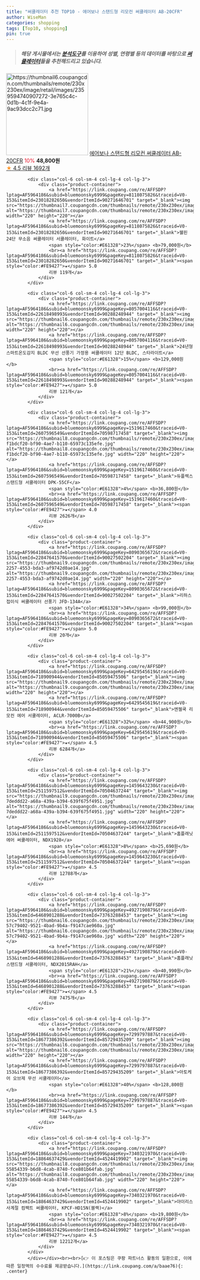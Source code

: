 ```yaml
---
title: "써큘레이터 추천 TOP10 - 에어보나 스탠드형 리모컨 써큘레이터 AB-20CFR"
author: WiseMan
categories: shopping
tags: [Top10, shopping]
pin: true
---
```


> ##### 해당 게시물에서는 [**분석도구**](https://itemscout.io/)를 이용하여 **성별**, **연령별** 등의 데이터를 바탕으로 [**써큘레이터**](https://link.coupang.com/a/baae76)들을 추천해드리고 있습니다.
<div class="container"><div class="row">
            <div class="col-6 col-sm-4 col-lg-4 col-lg-3">
                <div class="product-container">
                    <a href="https://link.coupang.com/re/AFFSDP?lptag=AF5964186&subid=bluemoonsky6999&pageKey=6480780659&traceid=V0-153&itemId=14186490127&vendorItemId=81432274724" target="_blank"><img src="https://thumbnail6.coupangcdn.com/thumbnails/remote/230x230ex/image/retail/images/2359594740907272-3e765c4c-0d1b-4c1f-9e4a-9ac93dcc2c71.jpg" alt="https://thumbnail6.coupangcdn.com/thumbnails/remote/230x230ex/image/retail/images/2359594740907272-3e765c4c-0d1b-4c1f-9e4a-9ac93dcc2c71.jpg" width="220" height="220"></a>
                    <a href="https://link.coupang.com/re/AFFSDP?lptag=AF5964186&subid=bluemoonsky6999&pageKey=6480780659&traceid=V0-153&itemId=14186490127&vendorItemId=81432274724" target="_blank">에어보나 스탠드형 리모컨 써큘레이터 AB-20CFR</a>
                    <span style="color:#E61328">10%</span> <b>48,800원</b>
                    <br><a href="https://link.coupang.com/re/AFFSDP?lptag=AF5964186&subid=bluemoonsky6999&pageKey=6480780659&traceid=V0-153&itemId=14186490127&vendorItemId=81432274724" target="_blank"><span style="color:#FE9427">★</span> 4.5
                    리뷰 1692개</a>
                </div>
            </div>
            
            <div class="col-6 col-sm-4 col-lg-4 col-lg-3">
                <div class="product-container">
                    <a href="https://link.coupang.com/re/AFFSDP?lptag=AF5964186&subid=bluemoonsky6999&pageKey=8118075826&traceid=V0-153&itemId=23018282650&vendorItemId=90271646701" target="_blank"><img src="https://thumbnail7.coupangcdn.com/thumbnails/remote/230x230ex/image/vendor_inventory/f763/b9b69c9edc4f0dc45e4db3e8462158047d2ceaace222e22f25ec49965ef2.jpg" alt="https://thumbnail7.coupangcdn.com/thumbnails/remote/230x230ex/image/vendor_inventory/f763/b9b69c9edc4f0dc45e4db3e8462158047d2ceaace222e22f25ec49965ef2.jpg" width="220" height="220"></a>
                    <a href="https://link.coupang.com/re/AFFSDP?lptag=AF5964186&subid=bluemoonsky6999&pageKey=8118075826&traceid=V0-153&itemId=23018282650&vendorItemId=90271646701" target="_blank">웰핀 24단 무소음 써큘레이터 서큘레이터, 화이트</a>
                    <span style="color:#E61328">23%</span> <b>79,000원</b>
                    <br><a href="https://link.coupang.com/re/AFFSDP?lptag=AF5964186&subid=bluemoonsky6999&pageKey=8118075826&traceid=V0-153&itemId=23018282650&vendorItemId=90271646701" target="_blank"><span style="color:#FE9427">★</span> 5.0
                    리뷰 119개</a>
                </div>
            </div>
            
            <div class="col-6 col-sm-4 col-lg-4 col-lg-3">
                <div class="product-container">
                    <a href="https://link.coupang.com/re/AFFSDP?lptag=AF5964186&subid=bluemoonsky6999&pageKey=8057004116&traceid=V0-153&itemId=22618498993&vendorItemId=90288248944" target="_blank"><img src="https://thumbnail6.coupangcdn.com/thumbnails/remote/230x230ex/image/vendor_inventory/e508/1a652a1cf3299c4e48eac40dd835227620d425ff3b9f56411d8bc5358b37.jpg" alt="https://thumbnail6.coupangcdn.com/thumbnails/remote/230x230ex/image/vendor_inventory/e508/1a652a1cf3299c4e48eac40dd835227620d425ff3b9f56411d8bc5358b37.jpg" width="220" height="220"></a>
                    <a href="https://link.coupang.com/re/AFFSDP?lptag=AF5964186&subid=bluemoonsky6999&pageKey=8057004116&traceid=V0-153&itemId=22618498993&vendorItemId=90288248944" target="_blank">24년형 스마트온도감지 BLDC 무선 선풍기 가정용 써큘레이터 12단 BLDC, 스타라이트</a>
                    <span style="color:#E61328">15%</span> <b>129,000원</b>
                    <br><a href="https://link.coupang.com/re/AFFSDP?lptag=AF5964186&subid=bluemoonsky6999&pageKey=8057004116&traceid=V0-153&itemId=22618498993&vendorItemId=90288248944" target="_blank"><span style="color:#FE9427">★</span> 5.0
                    리뷰 121개</a>
                </div>
            </div>
            
            <div class="col-6 col-sm-4 col-lg-4 col-lg-3">
                <div class="product-container">
                    <a href="https://link.coupang.com/re/AFFSDP?lptag=AF5964186&subid=bluemoonsky6999&pageKey=1519617460&traceid=V0-153&itemId=2607596549&vendorItemId=70598717458" target="_blank"><img src="https://thumbnail8.coupangcdn.com/thumbnails/remote/230x230ex/image/retail/images/4866027031819927-f1bdcf20-bf90-4ae7-b110-65973c135efe.jpg" alt="https://thumbnail8.coupangcdn.com/thumbnails/remote/230x230ex/image/retail/images/4866027031819927-f1bdcf20-bf90-4ae7-b110-65973c135efe.jpg" width="220" height="220"></a>
                    <a href="https://link.coupang.com/re/AFFSDP?lptag=AF5964186&subid=bluemoonsky6999&pageKey=1519617460&traceid=V0-153&itemId=2607596549&vendorItemId=70598717458" target="_blank">듀플렉스 스탠드형 서큘레이터 DPK-55CF</a>
                    <span style="color:#E61328">4%</span> <b>36,800원</b>
                    <br><a href="https://link.coupang.com/re/AFFSDP?lptag=AF5964186&subid=bluemoonsky6999&pageKey=1519617460&traceid=V0-153&itemId=2607596549&vendorItemId=70598717458" target="_blank"><span style="color:#FE9427">★</span> 4.0
                    리뷰 2626개</a>
                </div>
            </div>
            
            <div class="col-6 col-sm-4 col-lg-4 col-lg-3">
                <div class="product-container">
                    <a href="https://link.coupang.com/re/AFFSDP?lptag=AF5964186&subid=bluemoonsky6999&pageKey=8090365672&traceid=V0-153&itemId=22847641570&vendorItemId=90027502204" target="_blank"><img src="https://thumbnail9.coupangcdn.com/thumbnails/remote/230x230ex/image/retail/images/2024/05/20/18/4/ba71a2b0-2257-4553-bda3-af9742d0ae14.jpg" alt="https://thumbnail9.coupangcdn.com/thumbnails/remote/230x230ex/image/retail/images/2024/05/20/18/4/ba71a2b0-2257-4553-bda3-af9742d0ae14.jpg" width="220" height="220"></a>
                    <a href="https://link.coupang.com/re/AFFSDP?lptag=AF5964186&subid=bluemoonsky6999&pageKey=8090365672&traceid=V0-153&itemId=22847641570&vendorItemId=90027502204" target="_blank">리하스 접이식 써큘레이터 선풍기 JFD-134A</a>
                    <span style="color:#E61328">34%</span> <b>99,000원</b>
                    <br><a href="https://link.coupang.com/re/AFFSDP?lptag=AF5964186&subid=bluemoonsky6999&pageKey=8090365672&traceid=V0-153&itemId=22847641570&vendorItemId=90027502204" target="_blank"><span style="color:#FE9427">★</span> 5.0
                    리뷰 20개</a>
                </div>
            </div>
            
            <div class="col-6 col-sm-4 col-lg-4 col-lg-3">
                <div class="product-container">
                    <a href="https://link.coupang.com/re/AFFSDP?lptag=AF5964186&subid=bluemoonsky6999&pageKey=6429545619&traceid=V0-153&itemId=718900944&vendorItemId=85059475506" target="_blank"><img src="https://thumbnail9.coupangcdn.com/thumbnails/remote/230x230ex/image/vendor_inventory/1a2f/39a2272d2bc7cf06e637b0556d2b04971cab8ea16af106b2b5c10bf5e88c.jpg" alt="https://thumbnail9.coupangcdn.com/thumbnails/remote/230x230ex/image/vendor_inventory/1a2f/39a2272d2bc7cf06e637b0556d2b04971cab8ea16af106b2b5c10bf5e88c.jpg" width="220" height="220"></a>
                    <a href="https://link.coupang.com/re/AFFSDP?lptag=AF5964186&subid=bluemoonsky6999&pageKey=6429545619&traceid=V0-153&itemId=718900944&vendorItemId=85059475506" target="_blank">엔젤쿡 리모컨 에어 서큘레이터, ACLR-7000B</a>
                    <span style="color:#E61328">32%</span> <b>44,900원</b>
                    <br><a href="https://link.coupang.com/re/AFFSDP?lptag=AF5964186&subid=bluemoonsky6999&pageKey=6429545619&traceid=V0-153&itemId=718900944&vendorItemId=85059475506" target="_blank"><span style="color:#FE9427">★</span> 4.5
                    리뷰 6284개</a>
                </div>
            </div>
            
            <div class="col-6 col-sm-4 col-lg-4 col-lg-3">
                <div class="product-container">
                    <a href="https://link.coupang.com/re/AFFSDP?lptag=AF5964186&subid=bluemoonsky6999&pageKey=1459643230&traceid=V0-153&itemId=2511597512&vendorItemId=70504637244" target="_blank"><img src="https://thumbnail9.coupangcdn.com/thumbnails/remote/230x230ex/image/retail/images/156170046777729-7deddd22-a68a-439a-b394-639f675f4951.jpg" alt="https://thumbnail9.coupangcdn.com/thumbnails/remote/230x230ex/image/retail/images/156170046777729-7deddd22-a68a-439a-b394-639f675f4951.jpg" width="220" height="220"></a>
                    <a href="https://link.coupang.com/re/AFFSDP?lptag=AF5964186&subid=bluemoonsky6999&pageKey=1459643230&traceid=V0-153&itemId=2511597512&vendorItemId=70504637244" target="_blank">홈플래닛 에어 써큘레이터, NDX1928</a>
                    <span style="color:#E61328">8%</span> <b>25,690원</b>
                    <br><a href="https://link.coupang.com/re/AFFSDP?lptag=AF5964186&subid=bluemoonsky6999&pageKey=1459643230&traceid=V0-153&itemId=2511597512&vendorItemId=70504637244" target="_blank"><span style="color:#FE9427">★</span> 4.5
                    리뷰 12788개</a>
                </div>
            </div>
            
            <div class="col-6 col-sm-4 col-lg-4 col-lg-3">
                <div class="product-container">
                    <a href="https://link.coupang.com/re/AFFSDP?lptag=AF5964186&subid=bluemoonsky6999&pageKey=4927190879&traceid=V0-153&itemId=6468901288&vendorItemId=73763288453" target="_blank"><img src="https://thumbnail6.coupangcdn.com/thumbnails/remote/230x230ex/image/retail/images/6072512372192108-57c79402-9521-4bad-9b4a-f9147cae960a.jpg" alt="https://thumbnail6.coupangcdn.com/thumbnails/remote/230x230ex/image/retail/images/6072512372192108-57c79402-9521-4bad-9b4a-f9147cae960a.jpg" width="220" height="220"></a>
                    <a href="https://link.coupang.com/re/AFFSDP?lptag=AF5964186&subid=bluemoonsky6999&pageKey=4927190879&traceid=V0-153&itemId=6468901288&vendorItemId=73763288453" target="_blank">홈플래닛 스탠드형 서큘레이터, NDX2015RAH</a>
                    <span style="color:#E61328">21%</span> <b>40,990원</b>
                    <br><a href="https://link.coupang.com/re/AFFSDP?lptag=AF5964186&subid=bluemoonsky6999&pageKey=4927190879&traceid=V0-153&itemId=6468901288&vendorItemId=73763288453" target="_blank"><span style="color:#FE9427">★</span> 4.5
                    리뷰 7475개</a>
                </div>
            </div>
            
            <div class="col-6 col-sm-4 col-lg-4 col-lg-3">
                <div class="product-container">
                    <a href="https://link.coupang.com/re/AFFSDP?lptag=AF5964186&subid=bluemoonsky6999&pageKey=7299797887&traceid=V0-153&itemId=18677386392&vendorItemId=85729435209" target="_blank"><img src="https://thumbnail6.coupangcdn.com/thumbnails/remote/230x230ex/image/vendor_inventory/6de9/f6a317d52bee76da204c9e7d704cf448abe764c5a2b7b6f150807a28fdd6.png" alt="https://thumbnail6.coupangcdn.com/thumbnails/remote/230x230ex/image/vendor_inventory/6de9/f6a317d52bee76da204c9e7d704cf448abe764c5a2b7b6f150807a28fdd6.png" width="220" height="220"></a>
                    <a href="https://link.coupang.com/re/AFFSDP?lptag=AF5964186&subid=bluemoonsky6999&pageKey=7299797887&traceid=V0-153&itemId=18677386392&vendorItemId=85729435209" target="_blank">아토케어 오브제 무선 서큘레이터</a>
                    <span style="color:#E61328">40%</span> <b>128,800원</b>
                    <br><a href="https://link.coupang.com/re/AFFSDP?lptag=AF5964186&subid=bluemoonsky6999&pageKey=7299797887&traceid=V0-153&itemId=18677386392&vendorItemId=85729435209" target="_blank"><span style="color:#FE9427">★</span> 4.5
                    리뷰 144개</a>
                </div>
            </div>
            
            <div class="col-6 col-sm-4 col-lg-4 col-lg-3">
                <div class="product-container">
                    <a href="https://link.coupang.com/re/AFFSDP?lptag=AF5964186&subid=bluemoonsky6999&pageKey=7340321970&traceid=V0-153&itemId=18864637429&vendorItemId=4524419902" target="_blank"><img src="https://thumbnail8.coupangcdn.com/thumbnails/remote/230x230ex/image/retail/images/3581880050785319-55854339-b6d8-4cab-8740-fce801b64fab.jpg" alt="https://thumbnail8.coupangcdn.com/thumbnails/remote/230x230ex/image/retail/images/3581880050785319-55854339-b6d8-4cab-8740-fce801b64fab.jpg" width="220" height="220"></a>
                    <a href="https://link.coupang.com/re/AFFSDP?lptag=AF5964186&subid=bluemoonsky6999&pageKey=7340321970&traceid=V0-153&itemId=18864637429&vendorItemId=4524419902" target="_blank">아이리스 사계절 컴팩트 써큘레이터, KPCF-HD15N(블랙)</a>
                    <span style="color:#E61328">8%</span> <b>19,800원</b>
                    <br><a href="https://link.coupang.com/re/AFFSDP?lptag=AF5964186&subid=bluemoonsky6999&pageKey=7340321970&traceid=V0-153&itemId=18864637429&vendorItemId=4524419902" target="_blank"><span style="color:#FE9427">★</span> 4.5
                    리뷰 12212개</a>
                </div>
            </div>
            </div></div><br><br>[👉 이 포스팅은 쿠팡 파트너스 활동의 일환으로, 이에 따른 일정액의 수수료를 제공받습니다.](https://link.coupang.com/a/baae76){: .center}